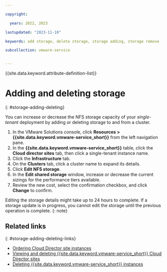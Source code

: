 ```yaml
---

copyright:

  years: 2022, 2023

lastupdated: "2023-11-10"

keywords: add storage, delete storage, storage adding, storage remove

subcollection: vmware-service


---
```


{{site.data.keyword.attribute-definition-list}}

# Adding and deleting storage
{: #storage-adding-deleting}

You can increase or decrease the NFS storage capacity of your *single-tenant* deployment by adding or deleting storage to and from a cluster.

1. In the VMware Solutions console, click **Resources > {{site.data.keyword.vmware-service_short}}** from the left navigation pane.
2. In the **{{site.data.keyword.vmware-service_short}}** table, click the **Cloud director sites** tab, then click a single-tenant instance name.
3. Click the **Infrastructure** tab.
4. On the **Clusters** tab, click a cluster name to expand its details.
5. Click **Edit NFS storage**.
6. In the **Edit shared storage** window, increase or decrease the current sizings for the performance tiers available.
7. Review the new cost, select the confirmation checkbox, and click **Change** to confirm.

Editing the storage details might take up to 24 hours to complete. If a storage update is in progress, you cannot edit the storage until the previous operation is complete.
{: note}

## Related links
{: #storage-adding-deleting-links}

* [Ordering Cloud Director site instances](/docs/vmware-service?topic=vmware-service-tenant-ordering)
* [Viewing and deleting {{site.data.keyword.vmware-service_short}} Cloud Director sites](/docs/vmware-service?topic=vmware-service-tenant-viewing-sites)
* [Deleting {{site.data.keyword.vmware-service_short}} instances](/docs/vmware-service?topic=vmware-service-tenant-deleting)
